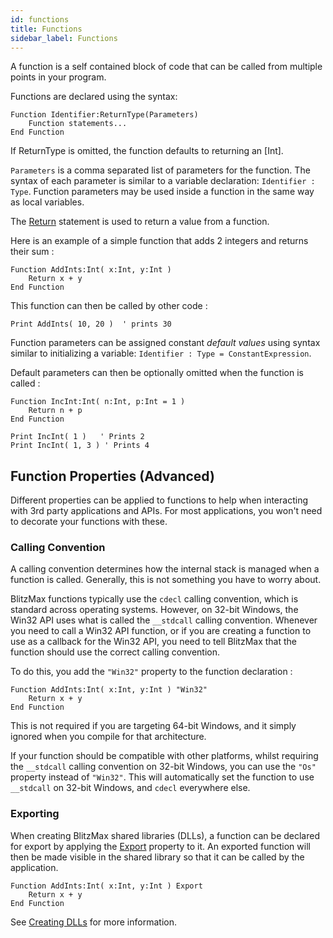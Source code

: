 ```yaml
---
id: functions
title: Functions
sidebar_label: Functions
---
```


A function is a self contained block of code that can be called from multiple
points in your program.

Functions are declared using the syntax:

```blitzmax
Function Identifier:ReturnType(Parameters)
    Function statements...
End Function
```
If ReturnType is omitted, the function defaults to returning an [Int].

`Parameters` is a comma separated list of parameters for the function. The syntax
of each parameter is similar to a variable declaration: `Identifier : Type`.
Function parameters may be used inside a function in the same way as local
variables.

The [Return] statement is used to return a value from a function.

Here is an example of a simple function that adds 2 integers and returns their sum :

```blitzmax
Function AddInts:Int( x:Int, y:Int )
	Return x + y
End Function
```

This function can then be called by other code :

```blitzmax
Print AddInts( 10, 20 )  ' prints 30
```

Function parameters can be assigned constant *default values* using syntax similar
to initializing a variable: `Identifier : Type = ConstantExpression`.

Default parameters can then be optionally omitted when the function is called :

```blitzmax
Function IncInt:Int( n:Int, p:Int = 1 )
	Return n + p
End Function

Print IncInt( 1 )   ' Prints 2
Print IncInt( 1, 3 ) ' Prints 4
```

## Function Properties (Advanced)

Different properties can be applied to functions to help when interacting with 3rd party
applications and APIs. For most applications, you won't need to decorate your functions with these.

### Calling Convention

A calling convention determines how the internal stack is managed when a function is called. Generally,
this is not something you have to worry about.

BlitzMax functions typically use the `cdecl` calling convention, which is standard across
operating systems. However, on 32-bit Windows, the Win32 API uses what is called the `__stdcall`
calling convention. Whenever you need to call a Win32 API function, or if you are creating a function
to use as a callback for the Win32 API, you need to tell BlitzMax that the function should use
the correct calling convention.

To do this, you add the `"Win32"` property to the function declaration :

```blitzmax
Function AddInts:Int( x:Int, y:Int ) "Win32"
	Return x + y
End Function
```

This is not required if you are targeting 64-bit Windows, and it simply ignored when you compile
for that architecture.

If your function should be compatible with other platforms, whilst requiring the `__stdcall`
calling convention on 32-bit Windows, you can use the `"Os"` property instead of `"Win32"`. This
will automatically set the function to use `__stdcall` on 32-bit Windows, and `cdecl` everywhere
else.

### Exporting

When creating BlitzMax shared libraries (DLLs), a function can be declared for export by applying
the [Export] property to it. An exported function will then be made visible in the shared library
so that it can be called by the application.

```blitzmax
Function AddInts:Int( x:Int, y:Int ) Export
	Return x + y
End Function
```

See [Creating DLLs] for more information.

[Return]: ../../api/brl/brl.blitz/#return
[Export]: ../../api/brl/brl.blitz/#export
[Creating DLLs]: ../../language/creating_dlls
